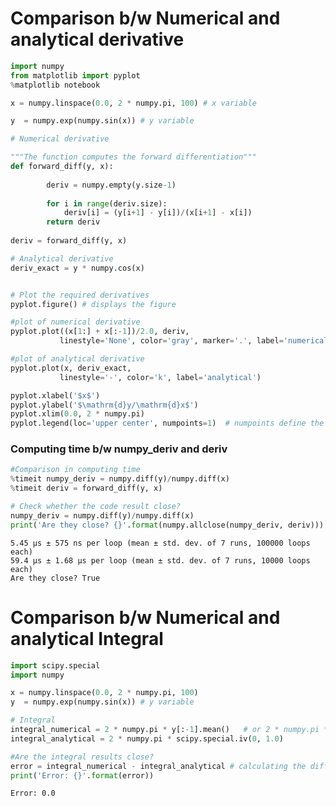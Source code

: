 
# Comparison b/w Numerical and analytical derivative
```python
import numpy
from matplotlib import pyplot
%matplotlib notebook

x = numpy.linspace(0.0, 2 * numpy.pi, 100) # x variable

y  = numpy.exp(numpy.sin(x)) # y variable

# Numerical derivative

"""The function computes the forward differentiation"""
def forward_diff(y, x):
     
        deriv = numpy.empty(y.size-1)
        
        for i in range(deriv.size):
            deriv[i] = (y[i+1] - y[i])/(x[i+1] - x[i])
        return deriv
    
deriv = forward_diff(y, x)

# Analytical derivative
deriv_exact = y * numpy.cos(x)


# Plot the required derivatives
pyplot.figure() # displays the figure 

#plot of numerical derivative
pyplot.plot((x[1:] + x[:-1])/2.0, deriv, 
           linestyle='None', color='gray', marker='.', label='numerical')

#plot of analytical derivative
pyplot.plot(x, deriv_exact, 
           linestyle='-', color='k', label='analytical')

pyplot.xlabel('$x$')
pyplot.ylabel('$\mathrm{d}y/\mathrm{d}x$') 
pyplot.xlim(0.0, 2 * numpy.pi)
pyplot.legend(loc='upper center', numpoints=1)  # numpoints define the no. of dots and length of line


```




### Computing time b/w numpy_deriv and deriv
```python
#Comparison in computing time
%timeit numpy_deriv = numpy.diff(y)/numpy.diff(x)
%timeit deriv = forward_diff(y, x)

# Check whether the code result close?
numpy_deriv = numpy.diff(y)/numpy.diff(x)
print('Are they close? {}'.format(numpy.allclose(numpy_deriv, deriv)))
```

    5.45 µs ± 575 ns per loop (mean ± std. dev. of 7 runs, 100000 loops each)
    59.4 µs ± 1.68 µs per loop (mean ± std. dev. of 7 runs, 10000 loops each)
    Are they close? True
    

# Comparison b/w Numerical and analytical Integral

```python
import scipy.special
import numpy

x = numpy.linspace(0.0, 2 * numpy.pi, 100)
y  = numpy.exp(numpy.sin(x)) # y variable

# Integral
integral_numerical = 2 * numpy.pi * y[:-1].mean()   # or 2 * numpy.pi * numpy.mean(y[:-1])
integral_analytical = 2 * numpy.pi * scipy.special.iv(0, 1.0)

#Are the integral results close?
error = integral_numerical - integral_analytical # calculating the difference the integrals
print('Error: {}'.format(error))
```

    Error: 0.0
    
